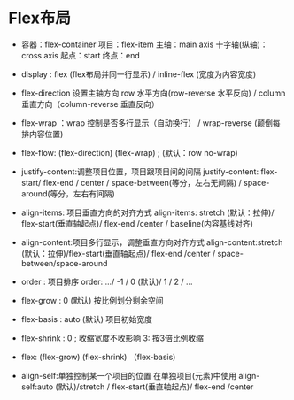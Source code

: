 # Flex布局
* 容器：flex-container  项目：flex-item  主轴：main axis  十字轴(纵轴)：cross axis
  起点：start  终点：end

* display : flex  (flex布局并同一行显示)  / inline-flex (宽度为内容宽度)
* flex-direction 设置主轴方向  row 水平方向(row-reverse 水平反向)   / column  垂直方向（column-reverse 垂直反向）
* flex-wrap ：wrap 控制是否多行显示（自动换行） / wrap-reverse (颠倒每排内容位置)
* flex-flow: (flex-direction) (flex-wrap) ; (默认：row no-wrap)
* justify-content:调整项目位置，项目跟项目间的间隔
  justify-content: flex-start/ flex-end / center / space-between(等分，左右无间隔) / space-around(等分，左右有间隔)
* align-items: 项目垂直方向的对齐方式
  align-items: stretch (默认：拉伸)/ flex-start(垂直轴起点)/ flex-end /center / baseline(内容基线对齐)
* align-content:项目多行显示，调整垂直方向对齐方式
  align-content:stretch (默认：拉伸)/flex-start(垂直轴起点)/ flex-end /center / space-between/space-around
* order : 项目排序  order: .../ -1 / 0 (默认)/ 1 / 2 / ...
* flex-grow : 0 (默认)  按比例划分剩余空间
* flex-basis : auto (默认) 项目初始宽度  
* flex-shrink : 0 ; 收缩宽度不收影响     3: 按3倍比例收缩
* flex: (flex-grow) (flex-shrink) （flex-basis)
* align-self:单独控制某一个项目的位置 在单独项目(元素)中使用
  align-self:auto (默认)/stretch / flex-start(垂直轴起点)/ flex-end /center
